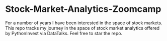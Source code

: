 # Stock-Market-Analytics-Zoomcamp
For a number of years I have been interested in the space of stock markets.
This repo tracks my journey in the space of stock market analytics offered by PythonInvest via DataTalks.
Feel free to star the repo.
